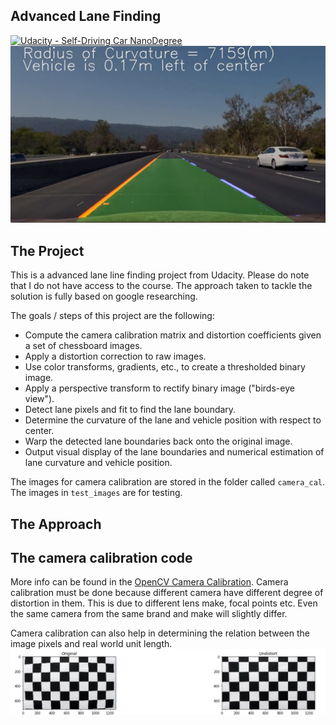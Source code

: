 ## Advanced Lane Finding
[![Udacity - Self-Driving Car NanoDegree](https://s3.amazonaws.com/udacity-sdc/github/shield-carnd.svg)](http://www.udacity.com/drive)
![Lanes Image](./examples/example_output.jpg)

The Project
---
This is a advanced lane line finding project from Udacity. Please do note that I do not have access to the course. The approach taken to tackle the solution is fully based on google researching.

The goals / steps of this project are the following:

* Compute the camera calibration matrix and distortion coefficients given a set of chessboard images.
* Apply a distortion correction to raw images.
* Use color transforms, gradients, etc., to create a thresholded binary image.
* Apply a perspective transform to rectify binary image ("birds-eye view").
* Detect lane pixels and fit to find the lane boundary.
* Determine the curvature of the lane and vehicle position with respect to center.
* Warp the detected lane boundaries back onto the original image.
* Output visual display of the lane boundaries and numerical estimation of lane curvature and vehicle position.

The images for camera calibration are stored in the folder called `camera_cal`.  The images in `test_images` are for testing.

The Approach
---

## The camera calibration code

More info can be found in the [OpenCV Camera Calibration]. Camera calibration must be done because different camera have different degree of distortion in them. This is due to different lens make, focal points etc. Even the same camera from the same brand and make will slightly differ.

Camera calibration can also help in determining the relation between the image pixels and real world unit length.
![Lanes Image](./documentation_images/camera_cal.jpg)






[OpenCV Camera Calibration]:https://docs.opencv.org/2.4/doc/tutorials/calib3d/camera_calibration/camera_calibration.html
